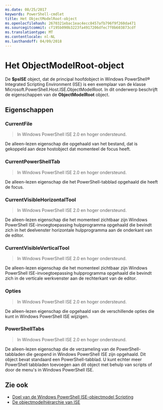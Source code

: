 ```yaml
---
ms.date: 08/25/2017
keywords: PowerShell-cmdlet
title: Het ObjectModelRoot-object
ms.openlocfilehash: 2670321ebac1eac4ecc8457afb796f9f260da471
ms.sourcegitcommit: cf195b090b3223fa4917206dfec7f0b603873cdf
ms.translationtype: MT
ms.contentlocale: nl-NL
ms.lasthandoff: 04/09/2018
---
```

# <a name="the-objectmodelroot-object"></a>Het ObjectModelRoot-object

De **$psISE** object, dat de principal hoofdobject in Windows PowerShell® Integrated Scripting Environment (ISE) is een exemplaar van de klasse Microsoft.PowerShell.Host.ISE.ObjectModelRoot.
In dit onderwerp beschrijft de eigenschappen van de **ObjectModelRoot** object.

## <a name="properties"></a>Eigenschappen

### <a name="currentfile"></a>CurrentFile

> In Windows PowerShell ISE 2.0 en hoger ondersteund.

De alleen-lezen eigenschap die opgehaald van het bestand, dat is gekoppeld aan deze hostobject dat momenteel de focus heeft.

### <a name="currentpowershelltab"></a>CurrentPowerShellTab

> In Windows PowerShell ISE 2.0 en hoger ondersteund.

De alleen-lezen eigenschap die het PowerShell-tabblad opgehaald die heeft de focus.

### <a name="currentvisiblehorizontaltool"></a>CurrentVisibleHorizontalTool

> In Windows PowerShell ISE 2.0 en hoger ondersteund.

De alleen-lezen eigenschap die het momenteel zichtbaar zijn Windows PowerShell ISE-invoegtoepassing hulpprogramma opgehaald die bevindt zich in het deelvenster horizontale hulpprogramma aan de onderkant van de editor.

### <a name="currentvisibleverticaltool"></a>CurrentVisibleVerticalTool

> In Windows PowerShell ISE 2.0 en hoger ondersteund.

De alleen-lezen eigenschap die het momenteel zichtbaar zijn Windows PowerShell ISE-invoegtoepassing hulpprogramma opgehaald die bevindt zich in de verticale werkvenster aan de rechterkant van de editor.

### <a name="options"></a>Opties

> In Windows PowerShell ISE 2.0 en hoger ondersteund.

De alleen-lezen eigenschap die opgehaald van de verschillende opties die kunt in Windows PowerShell ISE wijzigen.

### <a name="powershelltabs"></a>PowerShellTabs

> In Windows PowerShell ISE 2.0 en hoger ondersteund.

De alleen-lezen eigenschap die de verzameling van de PowerShell-tabbladen die geopend in Windows PowerShell ISE zijn opgehaald. Dit object bevat standaard een PowerShell-tabblad. U kunt echter meer PowerShell tabbladen toevoegen aan dit object met behulp van scripts of door de menu's in Windows PowerShell ISE.

## <a name="see-also"></a>Zie ook

- [Doel van de Windows PowerShell ISE-objectmodel Scripting](Purpose-of-the-Windows-PowerShell-ISE-Scripting-Object-Model.md)
- [De objectmodelhiërarchie van ISE](The-ISE-Object-Model-Hierarchy.md)